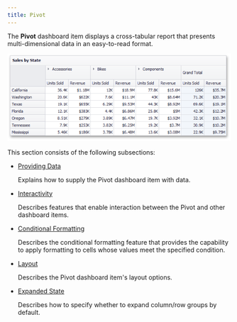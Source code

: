 ```yaml
---
title: Pivot
---
```

The **Pivot** dashboard item displays a cross-tabular report that presents multi-dimensional data in an easy-to-read format.

![MainFeatures_PivotGrid](../../../images/Img18212.png)

This section consists of the following subsections:
* [Providing Data](../../../../dashboard-for-desktop/articles/dashboard-designer/designing-dashboard-items/pivot/providing-data.md)
	
	Explains how to supply the Pivot dashboard item with data.
* [Interactivity](../../../../dashboard-for-desktop/articles/dashboard-designer/designing-dashboard-items/pivot/interactivity.md)
	
	Describes features that enable interaction between the Pivot and other dashboard items.
* [Conditional Formatting](../../../../dashboard-for-desktop/articles/dashboard-designer/designing-dashboard-items/pivot/conditional-formatting.md)
	
	Describes the conditional formatting feature that provides the capability to apply formatting to cells whose values meet the specified condition.
* [Layout](../../../../dashboard-for-desktop/articles/dashboard-designer/designing-dashboard-items/pivot/layout.md)
	
	Describes the Pivot dashboard item's layout options.
* [Expanded State](../../../../dashboard-for-desktop/articles/dashboard-designer/designing-dashboard-items/pivot/expanded-state.md)
	
	Describes how to specify whether to expand column/row groups by default.